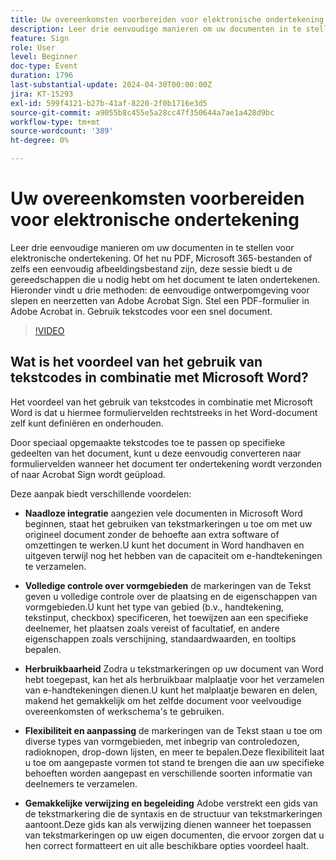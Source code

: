 ```yaml
---
title: Uw overeenkomsten voorbereiden voor elektronische ondertekening
description: Leer drie eenvoudige manieren om uw documenten in te stellen voor elektronische ondertekening.
feature: Sign
role: User
level: Beginner
doc-type: Event
duration: 1796
last-substantial-update: 2024-04-30T00:00:00Z
jira: KT-15293
exl-id: 599f4121-b27b-41af-8220-2f0b1716e3d5
source-git-commit: a9055b8c455e5a28cc47f350644a7ae1a428d9bc
workflow-type: tm+mt
source-wordcount: '389'
ht-degree: 0%

---
```


# Uw overeenkomsten voorbereiden voor elektronische ondertekening

Leer drie eenvoudige manieren om uw documenten in te stellen voor elektronische ondertekening. Of het nu PDF, Microsoft 365-bestanden of zelfs een eenvoudig afbeeldingsbestand zijn, deze sessie biedt u de gereedschappen die u nodig hebt om het document te laten ondertekenen. Hieronder vindt u drie methoden: de eenvoudige ontwerpomgeving voor slepen en neerzetten van Adobe Acrobat Sign. Stel een PDF-formulier in Adobe Acrobat in. Gebruik tekstcodes voor een snel document.

>[!VIDEO](https://video.tv.adobe.com/v/3455952/?learn=on&captions=dut)

## Wat is het voordeel van het gebruik van tekstcodes in combinatie met Microsoft Word?

Het voordeel van het gebruik van tekstcodes in combinatie met Microsoft Word is dat u hiermee formuliervelden rechtstreeks in het Word-document zelf kunt definiëren en onderhouden.

Door speciaal opgemaakte tekstcodes toe te passen op specifieke gedeelten van het document, kunt u deze eenvoudig converteren naar formuliervelden wanneer het document ter ondertekening wordt verzonden of naar Acrobat Sign wordt geüpload.

Deze aanpak biedt verschillende voordelen:

* **Naadloze integratie** aangezien vele documenten in Microsoft Word beginnen, staat het gebruiken van tekstmarkeringen u toe om met uw origineel document zonder de behoefte aan extra software of omzettingen te werken.U kunt het document in Word handhaven en uitgeven terwijl nog het hebben van de capaciteit om e-handtekeningen te verzamelen.

* **Volledige controle over vormgebieden** de markeringen van de Tekst geven u volledige controle over de plaatsing en de eigenschappen van vormgebieden.U kunt het type van gebied (b.v., handtekening, tekstinput, checkbox) specificeren, het toewijzen aan een specifieke deelnemer, het plaatsen zoals vereist of facultatief, en andere eigenschappen zoals verschijning, standaardwaarden, en tooltips bepalen.

* **Herbruikbaarheid** Zodra u tekstmarkeringen op uw document van Word hebt toegepast, kan het als herbruikbaar malplaatje voor het verzamelen van e-handtekeningen dienen.U kunt het malplaatje bewaren en delen, makend het gemakkelijk om het zelfde document voor veelvoudige overeenkomsten of werkschema&#39;s te gebruiken.

* **Flexibiliteit en aanpassing** de markeringen van de Tekst staan u toe om diverse types van vormgebieden, met inbegrip van controledozen, radioknopen, drop-down lijsten, en meer te bepalen.Deze flexibiliteit laat u toe om aangepaste vormen tot stand te brengen die aan uw specifieke behoeften worden aangepast en verschillende soorten informatie van deelnemers te verzamelen.

* **Gemakkelijke verwijzing en begeleiding** Adobe verstrekt een gids van de tekstmarkering die de syntaxis en de structuur van tekstmarkeringen aantoont.Deze gids kan als verwijzing dienen wanneer het toepassen van tekstmarkeringen op uw eigen documenten, die ervoor zorgen dat u hen correct formatteert en uit alle beschikbare opties voordeel haalt.
